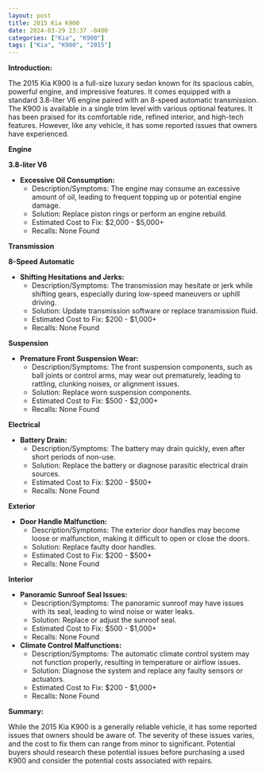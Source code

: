 ```yaml
---
layout: post
title: 2015 Kia K900
date: 2024-03-29 23:37 -0400
categories: ["Kia", "K900"]
tags: ["Kia", "K900", "2015"]
---
```

**Introduction:**

The 2015 Kia K900 is a full-size luxury sedan known for its spacious cabin, powerful engine, and impressive features. It comes equipped with a standard 3.8-liter V6 engine paired with an 8-speed automatic transmission. The K900 is available in a single trim level with various optional features. It has been praised for its comfortable ride, refined interior, and high-tech features. However, like any vehicle, it has some reported issues that owners have experienced.

**Engine**

**3.8-liter V6**

* **Excessive Oil Consumption:**
    * Description/Symptoms: The engine may consume an excessive amount of oil, leading to frequent topping up or potential engine damage.
    * Solution: Replace piston rings or perform an engine rebuild.
    * Estimated Cost to Fix: $2,000 - $5,000+
    * Recalls: None Found

**Transmission**

**8-Speed Automatic**

* **Shifting Hesitations and Jerks:**
    * Description/Symptoms: The transmission may hesitate or jerk while shifting gears, especially during low-speed maneuvers or uphill driving.
    * Solution: Update transmission software or replace transmission fluid.
    * Estimated Cost to Fix: $200 - $1,000+
    * Recalls: None Found

**Suspension**

* **Premature Front Suspension Wear:**
    * Description/Symptoms: The front suspension components, such as ball joints or control arms, may wear out prematurely, leading to rattling, clunking noises, or alignment issues.
    * Solution: Replace worn suspension components.
    * Estimated Cost to Fix: $500 - $2,000+
    * Recalls: None Found

**Electrical**

* **Battery Drain:**
    * Description/Symptoms: The battery may drain quickly, even after short periods of non-use.
    * Solution: Replace the battery or diagnose parasitic electrical drain sources.
    * Estimated Cost to Fix: $200 - $500+
    * Recalls: None Found

**Exterior**

* **Door Handle Malfunction:**
    * Description/Symptoms: The exterior door handles may become loose or malfunction, making it difficult to open or close the doors.
    * Solution: Replace faulty door handles.
    * Estimated Cost to Fix: $200 - $500+
    * Recalls: None Found

**Interior**

* **Panoramic Sunroof Seal Issues:**
    * Description/Symptoms: The panoramic sunroof may have issues with its seal, leading to wind noise or water leaks.
    * Solution: Replace or adjust the sunroof seal.
    * Estimated Cost to Fix: $500 - $1,000+
    * Recalls: None Found
* **Climate Control Malfunctions:**
    * Description/Symptoms: The automatic climate control system may not function properly, resulting in temperature or airflow issues.
    * Solution: Diagnose the system and replace any faulty sensors or actuators.
    * Estimated Cost to Fix: $200 - $1,000+
    * Recalls: None Found

**Summary:**

While the 2015 Kia K900 is a generally reliable vehicle, it has some reported issues that owners should be aware of. The severity of these issues varies, and the cost to fix them can range from minor to significant. Potential buyers should research these potential issues before purchasing a used K900 and consider the potential costs associated with repairs.
